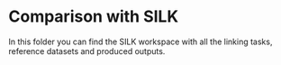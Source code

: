 # Comparison with SILK
In this folder you can find the SILK workspace with all the linking tasks, reference datasets and produced outputs.
